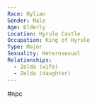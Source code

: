 ```yaml
---
Race: Hylian
Gender: Male
Age: Elderly
Location: Hyrule Castle
Occupation: King of Hyrule
Type: Major
Sexuality: Heterosexual
Relationships:
  - Zelda (wife)
  - Zelda (daughter)
---
```

#npc 

